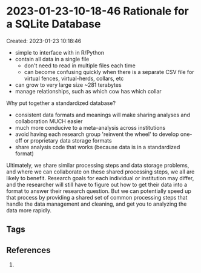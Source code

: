 # 2023-01-23-10-18-46 Rationale for a SQLite Database

Created: 2023-01-23 10:18:46

- simple to interface with in R/Python
- contain all data in a single file
  - don't need to read in multiple files each time
  - can become confusing quickly when there is a separate CSV file for virtual fences, virtual-herds, collars, etc
- can grow to very large size ~281 terabytes
- manage relationships, such as which cow has which collar

Why put together a standardized database?

- consistent data formats and meanings will make sharing analyses and collaboration MUCH easier
- much more conducive to a meta-analysis across institutions
- avoid having each research group 'reinvent the wheel' to develop one-off or proprietary data storage formats
- share analysis code that works (because data is in a standardized format)

Ultimately, we share similar processing steps and data storage problems, and where we can collaborate on these shared processing steps, we all are likely to benefit. Research goals for each individual or institution may differ, and the researcher will still have to figure out how to get their data into a format to answer their research question. But we can potentially speed up that process by providing a shared set of common processing steps that handle the data management and cleaning, and get you to analyzing the data more rapidly.

## Tags

## References

1.
